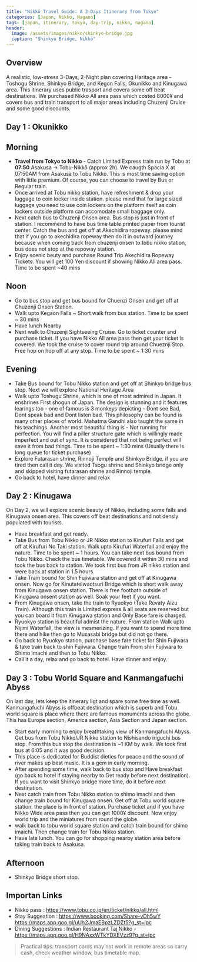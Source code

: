 ```yaml
---
title: "Nikkō Travel Guide: A 3-Days Itinerary from Tokyo"
categories: [Japan, Nikko, Nagano]
tags: [japan, itinerary, tokyo, day-trip, nikko, nagano]
header:
  image: /assets/images/nikko/shinkyo-bridge.jpg
  caption: "Shinkyo Bridge, Nikkō"
---
```


## Overview
A realistic, low-stress 3-Days, 2-Night plan covering Haritage area - Toshogu Shrine, Shinkyo Bridge, and Kegon Falls, Okunikko and Kinugawa area. This itinerary uses public trasport and covera some off beat destinations.  We purchased Nikko All area pass which costed 8000¥ and covers bus and train transport to all major areas including Chuzenji Cruise and some good discounts. 

## Day 1 : Okunikko 
  ## Morning 
- **Travel from Tokyo to Nikko** - Catch Limited Express train run by Tobu at **07:50** Asakusa → Tobu-Nikkō (approx 2h). We caugth Spacia X at 07:50AM from Asakusa to Tobu Nikko. This is most time saving option with little premium. Of course, you can choose to travel by Bus or Regular train. 
- Once arrived at Tobu nikko station, have refreshment & drop your luggage to coin locker inside station. please mind that for large sized luggage you need to use coin lockers on the platform itself as coin lockers outside platform can accomodate small baggage only. 
- Next catch bus to Chuzenji Onsen area. Bus stop is just in front of station. I recommend to have bus time table printed paper from tourist center. Catch the bus and get off at Akechidira ropeway. please mind that if you go to akechidira ropeway then do it in outward journey because when coming back from chuzenji onsen to tobu nikko station, bus does not stop at the repoway station. 
- Enjoy scenic beuty and purchase Round Trip Akechidira Ropeway Tickets. You will get 100 Yen discount if showing Nikko All area pass. Time to be spent ~40 mins
 ## Noon 
- Go to bus stop and get bus bound for Chuenzi Onsen and get off at Chuzenji Onsen Station.
- Walk upto Kegaon Falls ~ Short walk from bus station. Time to be spent ~ 30 mins 
- Have lunch Nearby 
- Next walk to Chuzenji Sightseeing Cruise. Go to ticket counter and purchase ticket. If you have Nikko All area pass then get your ticket is covered. We took the cruise to cover round trip around Chueznji Stop. Free hop on hop off at any stop. Time to be spent ~ 1:30 mins 
 ## Evening 
- Take Bus bound for Tobu Nikko station and get off at Shinkyo bridge bus stop. Next we will explore National Heritage Area 
- Walk upto Toshugu Shrine, which is one of most admired in Japan. It enshrines First shogun of Japan. The design is stunning and it features learings too - one of famous is 3 monkeys depicting - Dont see Bad, Dont speak bad and Dont listen bad. This philosophy can be found is many other places of world. Mahatma Gandhi also taught the same in his teachings. Another most beautiful thing is - Not running for perfection. You will find a piller structure gate which is willingly made imperfect and out of sync. It is considered that not being perfect will save it from bad things. Time to be spent ~ 1:30 mins (Usually there is long queue for ticket purchase)
- Explore Futarasan shrine, Rinnoji Temple and Shinkyo Bridge. if you are tired then call it day. We visited Tsogu shrine and Shinkyo bridge only and skipped visiting futarasan shrine and Rinnoji temple.  
- Go back to hotel, have dinner and relax



## Day 2 : Kinugawa 
On Day 2, we will explore scenic beauty of Nikko, including some falls and Kinugawa onsen area. This covers off beat destinations and not densly populated with tourists. 
- Have breakfast and get ready. 
- Take Bus from Tobu Nikko or JR Nikko station to Kirufuri Falls and get off at Kirufuri No Taki station. Walk upto Kirufuri Waterfall and enjoy the nature. Time to be spent ~ 1 hours. You can take next bus bound from Tobu Nikko. Check the bus timetable. We covered it within 30 mins and took the bus back to station. We took first bus from JR nikko station and were back at station in 1.5 hours. 
- Take Train bound for Shin Fujiwara station and get off at Kinugawa onsen. Now go for Kinutateiwaotsuri Bridge which is short walk away from Kinugawa onsen station. There is free footbath outside of Kinugawa onsent station as well. Soak your feet if you want. 
- From Kinugawa onsen, take the train to Ryuokyo (Take Revaty Aizu Train). Although this train is Limited express & all seats are reserved but you can board it from Kinugawa station and Only Base fare is charged. 
- Ryuokyo station is beautiful admist the nature. From station Walk upto Nijimi Waterfall, the view is mesmerizing. If you want to spend more time there and hike then go to Musasabi bridge but did not go there. 
- Go back to Ryuokyo station, purchase base fare ticket for Shin Fujiwara & take train back to shin Fujiwara. Change train From shin Fujiwara to Shimo imachi and then to Tobu Nikko.
- Call it a day, relax and go back to hotel. Have dinner and enjoy.  

## Day 3 : Tobu World Square and Kanmangafuchi Abyss 
On last day, lets keep the itinerary ligt and spare some free time as well. Kanmangafuchi Abyss is offbeat destination which is superb and Tobu world square is place where there are famous monuments across the globe. This has Europe section, America section, Asia Section and Japan section. 
- Start early morning to enjoy breathtaking view of Kanmangafuchi Abyss. Get bus from Tobu Nikko/JR Nikko station to Nishisando iriguchi bus stop. From this bus stop the destination is ~1 KM by walk. We took first bus at 6:05 and it was good decision. 
- This place is dedicated for Buddist dieties for peace and the sound of river makes up best music. It is a gem in early morning.  
- After spending some time, walk back to bus stop and Have breakfast (go back to hotel if staying nearby to Get ready before next destination). If you want to visit Shinkyo bridge more time, do it before next destination. 
- Next catch train from Tobu Nikko station to shimo imachi and then change train bound for Kinugawa onsen. Get off at Tobu world square station. the place is in front of station. Purchase ticket and if you have Nikko Wide area pass then you can get 1000¥ discount. Now enjoy world trip and the miniatures from round the globe. 
- walk back to tobu world square station and catch train bound for shimo imaichi. Then change train for Tobu Nikko station. 
- Have late lunch. You can go for shopping nearby station area before taking train back to Asakusa. 




## Afternoon
- Shinkyo Bridge short stop.

## Importan Links 
-  Nikko pass : https://www.tobu.co.jp/en/ticket/nikko/all.html
- Stay Suggeation : https://www.booking.com/Share-vDh5wY 
                   https://maps.app.goo.gl/uUh2JmaEBpzLZDZt5?g_st=ipc
- Dining Suggestions : Indian Restaurant Taj Nikko - https://maps.app.goo.gl/H9NAxxWTkYDXEVzz9?g_st=ipc


> Practical tips: transport cards may not work in remote areas so carry cash, check weather window, bus timetable map.
